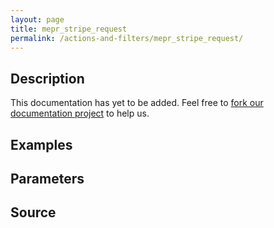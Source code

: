 ```yaml
---
layout: page
title: mepr_stripe_request
permalink: /actions-and-filters/mepr_stripe_request/
---
```


## Description

This documentation has yet to be added. Feel free to [fork our documentation project](https://github.com/caseproof/memberpress-docs) to help us.

## Examples


## Parameters


## Source


